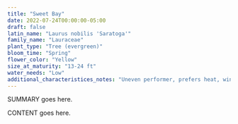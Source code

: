 ```yaml
---
title: "Sweet Bay"
date: 2022-07-24T00:00:00-05:00
draft: false
latin_name: "Laurus nobilis 'Saratoga'"
family_name: "Lauraceae"
plant_type: "Tree (evergreen)"
bloom_time: "Spring"
flower_color: "Yellow"
size_at_maturity: "13-24 ft"
water_needs: "Low"
additional_characteristices_notes: "Uneven performer, prefers heat, wind protection, gets pests."
---
```


SUMMARY goes here.

<!--more-->

CONTENT goes here.